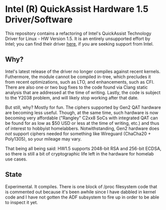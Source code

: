 # Intel (R) QuickAssist Hardware 1.5 Driver/Software
This repository contains a refactoring of Intel's QuickAssist Technology Driver
for Linux - HW Version 1.5. It is an entirely unsupported effort by Intel; you
can find their driver [here](https://www.intel.com/content/www/us/en/download/708765/intel-quickassist-technology-driver-for-linux-hw-version-1-5.html),
if you are seeking support from Intel.

## Why?
Intel's latest release of the driver no longer compiles against recent kernels.
Futhermore, the module cannot be compiled in-tree, which precludes it from
recent optimizations, such as LTO, and enhancements, such as CFI. There are
also one or two bug fixes to the code found via Clang static analysis that are
addressed at the time of writing. Lastly, the code is subject to the Y2038
problem, and will likely stop working after that date.

But still, why? Mostly for fun. The ciphers supported by Gen2 QAT hardware are
becoming less useful. Though, at the same time, such hardware is now becoming
very affordable ("Rangley" C2xx8 SoCs with integrated QAT can be found for as
low as $50 USD or less at the time of writing, etc.) and thus of interest to
hobbyist homelabbers. Notwithstanding, Gen2 hardware does _not_ support ciphers
needed for something like Wireguard (ChaCha20 + Poly1305), so your mileage may
vary.

That being all being said: HW1.5 supports 2048-bit RSA and 256-bit ECDSA, so
there is still a bit of cryptographic life left in the hardware for homelab
use cases.

## State
Experimental. It compiles. There is one block of /proc filesystem code that is
commented out because it's been awhile since I have dabbled in kernel code and
I have not gotten the ADF subsystem to fire up in order to be able to inspect
it yet.
